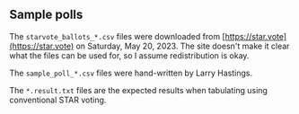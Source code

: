 ## Sample polls

The `starvote_ballots_*.csv` files were downloaded from [https://star.vote](https://star.vote)
on Saturday, May 20, 2023.  The site doesn't make it clear what the files can be used for,
so I assume redistribution is okay.

The `sample_poll_*.csv` files were hand-written by Larry Hastings.

The `*.result.txt` files are the expected results when tabulating using conventional STAR voting.
